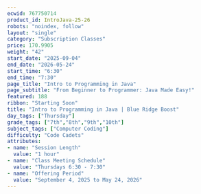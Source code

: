 ```yaml
---
ecwid: 767750714
product_id: IntroJava-25-26
robots: "noindex, follow"
layout: "single"
category: "Subscription Classes"
price: 170.9905
weight: "42"
start_date: "2025-09-04"
end_date: "2026-05-24"
start_time: "6:30"
end_time: "7:30"
page_title: "Intro to Programming in Java"
page_subtitle: "From Beginner to Programmer: Java Made Easy!"
featured: 188
ribbon: "Starting Soon"
title: "Intro to Programming in Java | Blue Ridge Boost"
day_tags: ["Thursday"]
grade_tags: ["7th","8th","9th","10th"]
subject_tags: ["Computer Coding"]
difficulty: "Code Cadets"
attributes:
- name: "Session Length"
  value: "1 hour"
- name: "Class Meeting Schedule"
  value: "Thursdays 6:30 - 7:30"
- name: "Offering Period"
  value: "September 4, 2025 to May 24, 2026"
---
```

